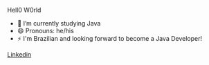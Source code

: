 Hell0 W0rld

- 🌱 I’m currently studying Java
- 😄 Pronouns: he/his
- ⚡ I'm Brazilian and looking forward to become a Java Developer!

<div>
  <a href="https://www.linkedin.com/in/dominique-wackerhage-8a925b189/"> Linkedin </a>
</div>
